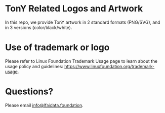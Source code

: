 # TonY Related Logos and Artwork 
In this repo, we provide TonY artwork in 2 standard formats (PNG/SVG), and in 3 versions (color/black/white). 

# Use of trademark or logo 
Please refer to Linux Foundation Trademark Usage page to learn about the usage policy and guidelines: https://www.linuxfoundation.org/trademark-usage. 

# Questions? 
Please email info@lfaidata.foundation.

